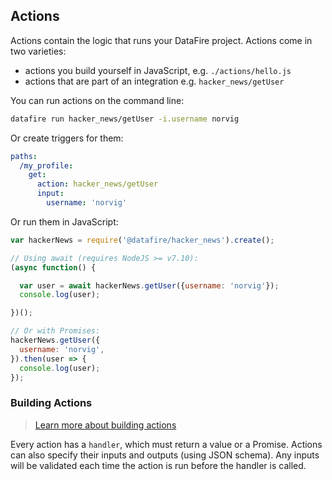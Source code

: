 ## Actions
Actions contain the logic that runs your DataFire project. Actions come in two varieties:
* actions you build yourself in JavaScript, e.g. `./actions/hello.js`
* actions that are part of an integration e.g. `hacker_news/getUser`

You can run actions on the command line:
```bash
datafire run hacker_news/getUser -i.username norvig
```

Or create triggers for them:
```yaml
paths:
  /my_profile:
    get:
      action: hacker_news/getUser
      input:
        username: 'norvig'
```

Or run them in JavaScript:
```js
var hackerNews = require('@datafire/hacker_news').create();

// Using await (requires NodeJS >= v7.10):
(async function() {

  var user = await hackerNews.getUser({username: 'norvig'});
  console.log(user);

})();

// Or with Promises:
hackerNews.getUser({
  username: 'norvig',
}).then(user => {
  console.log(user);
});
```

### Building Actions
> [Learn more about building actions](/Introduction/Hello_World)

Every action has a `handler`, which must return a value or a Promise. Actions can also
specify their inputs and outputs (using JSON schema).
Any inputs will be validated each time the action is run before the handler is called.

